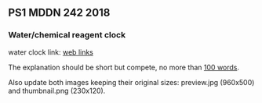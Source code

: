 ## PS1 MDDN 242 2018

### Water/chemical reagent clock

water clock link:
[web links](https://en.wikipedia.org/wiki/Water_clock)

The explanation should
be short but compete, no more than [100 words](https://wordcounter.net/).

Also update both images keeping their original sizes:
preview.jpg (960x500) and thumbnail.png (230x120).
